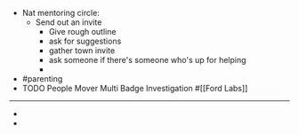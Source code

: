 - Nat mentoring circle:
	- Send out an invite
		- Give rough outline
		- ask for suggestions
		- gather town invite
		- ask someone if there's someone who's up for helping
		-
- #parenting
- TODO People Mover Multi Badge Investigation #[[Ford Labs]]
- ---
-
-